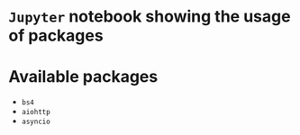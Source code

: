 # `Jupyter` notebook showing the usage of packages

# Available packages
- `bs4`
- `aiohttp`
- `asyncio`
